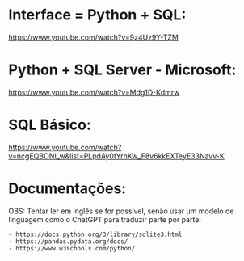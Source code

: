 # Interface = Python + SQL:
  https://www.youtube.com/watch?v=9z4Uz9Y-TZM

# Python + SQL Server - Microsoft:
  https://www.youtube.com/watch?v=Mdg1D-Kdmrw

# SQL Básico:
  https://www.youtube.com/watch?v=ncgEQBONI_w&list=PLpdAy0tYrnKw_F8v6kkEXTeyE33Navv-K

# Documentações:

  OBS: Tentar ler em inglês se for possível, senão usar um modelo de linguagem como
  o ChatGPT para traduzir parte por parte:
  
    - https://docs.python.org/3/library/sqlite3.html
    - https://pandas.pydata.org/docs/
    - https://www.w3schools.com/python/